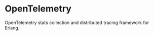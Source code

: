 OpenTelemetry
=====

OpenTelemetry stats collection and distributed tracing framework for Erlang.


